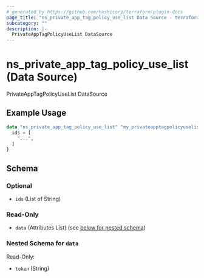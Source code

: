```yaml
---
# generated by https://github.com/hashicorp/terraform-plugin-docs
page_title: "ns_private_app_tag_policy_use_list Data Source - terraform-provider-ns"
subcategory: ""
description: |-
  PrivateAppTagPolicyUseList DataSource
---
```


# ns_private_app_tag_policy_use_list (Data Source)

PrivateAppTagPolicyUseList DataSource

## Example Usage

```terraform
data "ns_private_app_tag_policy_use_list" "my_privateapptagpolicyuselist" {
  ids = [
    "...",
  ]
}
```

<!-- schema generated by tfplugindocs -->
## Schema

### Optional

- `ids` (List of String)

### Read-Only

- `data` (Attributes List) (see [below for nested schema](#nestedatt--data))

<a id="nestedatt--data"></a>
### Nested Schema for `data`

Read-Only:

- `token` (String)


